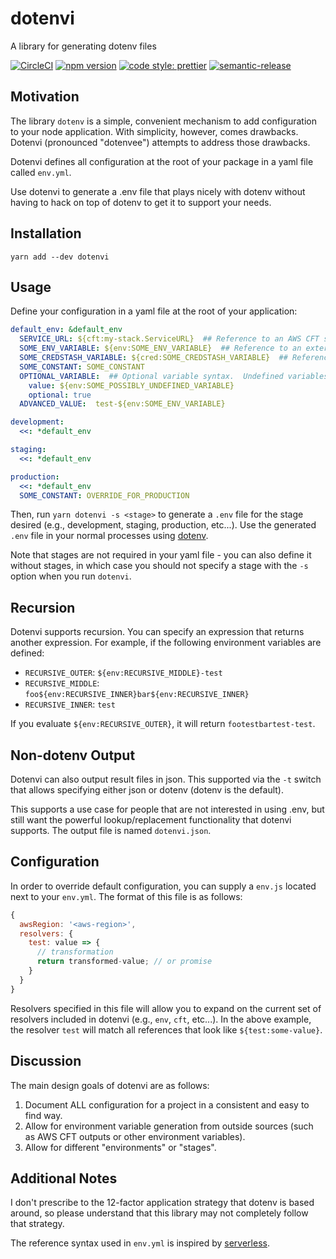 # dotenvi
A library for generating dotenv files

[![CircleCI](https://circleci.com/gh/b3ross/dotenvi/tree/master.svg?style=svg)](https://circleci.com/gh/b3ross/dotenvi/tree/master)
[![npm version](https://badge.fury.io/js/dotenvi.svg)](https://badge.fury.io/js/dotenvi)
[![code style: prettier](https://img.shields.io/badge/code_style-prettier-ff69b4.svg?style=flat-square)](https://github.com/prettier/prettier)
[![semantic-release](https://img.shields.io/badge/%20%20%F0%9F%93%A6%F0%9F%9A%80-semantic--release-e10079.svg)](https://github.com/semantic-release/semantic-release)

## Motivation
The library `dotenv` is a simple, convenient mechanism to add configuration to your node application.  With simplicity, however, comes drawbacks.  Dotenvi (pronounced "dotenvee") attempts to address those drawbacks.

Dotenvi defines all configuration at the root of your package in a yaml file called `env.yml`.

Use dotenvi to generate a .env file that plays nicely with dotenv without having to hack on top of dotenv to get it to support your needs.

## Installation

```
yarn add --dev dotenvi
```

## Usage

Define your configuration in a yaml file at the root of your application:

```yaml
default_env: &default_env
  SERVICE_URL: ${cft:my-stack.ServiceURL}  ## Reference to an AWS CFT stack output
  SOME_ENV_VARIABLE: ${env:SOME_ENV_VARIABLE}  ## Reference to an external environment variable
  SOME_CREDSTASH_VARIABLE: ${cred:SOME_CREDSTASH_VARIABLE}  ## Reference to a credstash key
  SOME_CONSTANT: SOME_CONSTANT
  OPTIONAL_VARIABLE:  ## Optional variable syntax.  Undefined variables will otherwise cause failures
    value: ${env:SOME_POSSIBLY_UNDEFINED_VARIABLE}
    optional: true
  ADVANCED_VALUE:  test-${env:SOME_ENV_VARIABLE}

development:
  <<: *default_env

staging:
  <<: *default_env

production:
  <<: *default_env
  SOME_CONSTANT: OVERRIDE_FOR_PRODUCTION
```

Then, run `yarn dotenvi -s <stage>` to generate a `.env` file for the stage desired (e.g., development, staging, production, etc...).  Use the generated `.env` file in your normal processes using [dotenv](https://github.com/motdotla/dotenv). 

Note that stages are not required in your yaml file - you can also define it without stages, in which case you should not specify a stage with the `-s` option when you run `dotenvi`.

## Recursion

Dotenvi supports recursion.  You can specify an expression that returns another expression.  For example, if the following environment variables are defined:

* `RECURSIVE_OUTER`: `${env:RECURSIVE_MIDDLE}-test`
* `RECURSIVE_MIDDLE`: `foo${env:RECURSIVE_INNER}bar${env:RECURSIVE_INNER}`
* `RECURSIVE_INNER`: `test`

If you evaluate `${env:RECURSIVE_OUTER}`, it will return `footestbartest-test`.

## Non-dotenv Output

Dotenvi can also output result files in json.  This supported via the `-t` switch that allows specifying either json or dotenv (dotenv is the default).

This supports a use case for people that are not interested in using .env, but still want the powerful lookup/replacement functionality that dotenvi supports.  The output file is named `dotenvi.json`.

## Configuration

In order to override default configuration, you can supply a `env.js` located next to your `env.yml`.  The format of this file is as follows:

```javascript
{
  awsRegion: '<aws-region>',
  resolvers: {
    test: value => {
      // transformation
      return transformed-value; // or promise
    }
  }
}
```

Resolvers specified in this file will allow you to expand on the current set of resolvers included in dotenvi (e.g., `env`, `cft`, etc...).  In the above example, the resolver `test` will match all references that look like `${test:some-value}`.

## Discussion

The main design goals of dotenvi are as follows:

1. Document ALL configuration for a project in a consistent and easy to find way.
2. Allow for environment variable generation from outside sources (such as AWS CFT outputs or other environment variables).
3. Allow for different "environments" or "stages".

## Additional Notes

I don't prescribe to the 12-factor application strategy that dotenv is based around, so please understand that this library may not completely follow that strategy.

The reference syntax used in `env.yml` is inspired by [serverless](https://github.com/serverless/serverless).